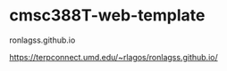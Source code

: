 # cmsc388T-web-template

ronlagss.github.io

https://terpconnect.umd.edu/~rlagos/ronlagss.github.io/

